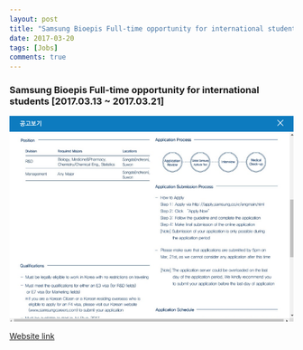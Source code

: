 ```yaml
---
layout: post
title: "Samsung Bioepis Full-time opportunity for international students"
date: 2017-03-20
tags: [Jobs]
comments: true
---
```


### Samsung Bioepis Full-time opportunity for international students [2017.03.13 ~ 2017.03.21]
<img src="/images/samsung.png?raw=true" style="width: 800px;"/>

[Website link](http://apply.samsung.co.kr/rec/apply/GlbResumeServlet?cmd=pstMain)
